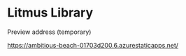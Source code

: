 # Litmus Library

Preview address (temporary)

https://ambitious-beach-01703d200.6.azurestaticapps.net/